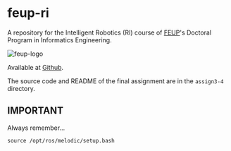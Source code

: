 # feup-ri
A repository for the Intelligent Robotics (RI) course of [FEUP](https://www.fe.up.pt)'s Doctoral Program in Informatics Engineering.

![feup-logo](https://sigarra.up.pt/feup/pt/WEB_GESSI_DOCS.download_file?p_name=F-370784536/logo_cores_oficiais.jpg)

Available at [Github](https://github.com/jazzchipc/feup-ri/).

The source code and README of the final assignment are in the `assign3-4` directory.

## IMPORTANT

Always remember...

```
source /opt/ros/melodic/setup.bash 
```